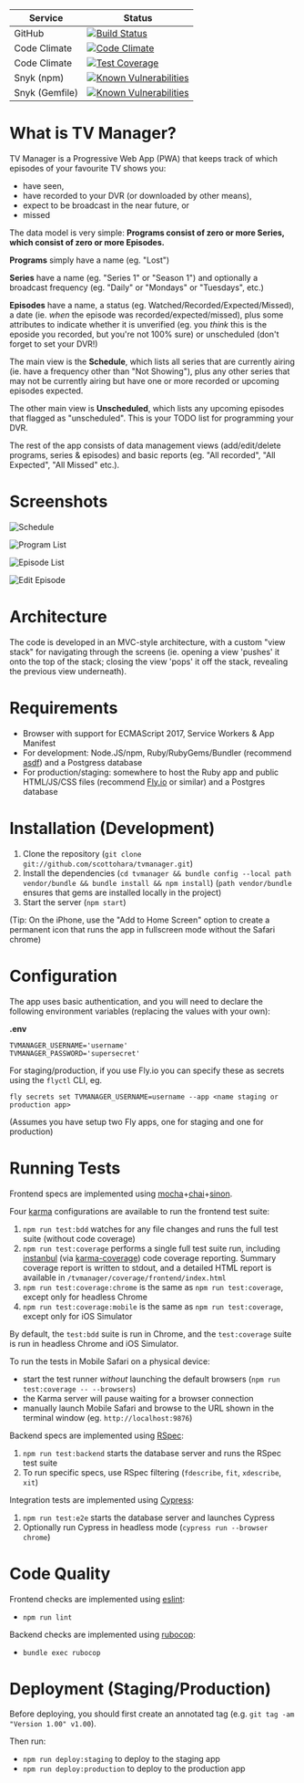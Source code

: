 | Service        | Status                                                                                                                                                                                   |
| -------------- | ---------------------------------------------------------------------------------------------------------------------------------------------------------------------------------------- |
| GitHub         | [![Build Status](https://github.com/scottohara/tvmanager/workflows/Build/badge.svg)](https://github.com/scottohara/tvmanager/actions?workflow=Build)                                     |
| Code Climate   | [![Code Climate](https://codeclimate.com/github/scottohara/tvmanager.png)](https://codeclimate.com/github/scottohara/tvmanager)                                                          |
| Code Climate   | [![Test Coverage](https://codeclimate.com/github/scottohara/tvmanager/badges/coverage.svg)](https://codeclimate.com/github/scottohara/tvmanager)                                         |
| Snyk (npm)     | [![Known Vulnerabilities](https://snyk.io/test/github/scottohara/tvmanager/badge.svg)](https://snyk.io/test/github/scottohara/tvmanager)                                                 |
| Snyk (Gemfile) | [![Known Vulnerabilities](https://snyk.io/test/github/scottohara/tvmanager/badge.svg?targetFile=Gemfile.lock)](https://snyk.io/test/github/scottohara/tvmanager?targetFile=Gemfile.lock) |

# What is TV Manager?

TV Manager is a Progressive Web App (PWA) that keeps track of which episodes of your favourite TV shows you:

- have seen,
- have recorded to your DVR (or downloaded by other means),
- expect to be broadcast in the near future, or
- missed

The data model is very simple:
**Programs consist of zero or more Series, which consist of zero or more Episodes.**

**Programs** simply have a name (eg. "Lost")

**Series** have a name (eg. "Series 1" or "Season 1") and optionally a broadcast frequency (eg. "Daily" or "Mondays" or "Tuesdays", etc.)

**Episodes** have a name, a status (eg. Watched/Recorded/Expected/Missed), a date (ie. _when_ the episode was recorded/expected/missed), plus some attributes to indicate whether it is unverified (eg. you _think_ this is the eposide you recorded, but you're not 100% sure) or unscheduled (don't forget to set your DVR!)

The main view is the **Schedule**, which lists all series that are currently airing (ie. have a frequency other than "Not Showing"), plus any other series that may not be currently airing but have one or more recorded or upcoming episodes expected.

The other main view is **Unscheduled**, which lists any upcoming episodes that flagged as "unscheduled". This is your TODO list for programming your DVR.

The rest of the app consists of data management views (add/edit/delete programs, series & episodes) and basic reports (eg. "All recorded", "All Expected", "All Missed" etc.).

# Screenshots

![Schedule](http://scottohara.github.io/tvmanager/schedule.png "Schedule")

![Program List](http://scottohara.github.io/tvmanager/program-list.png "Program List")

![Episode List](http://scottohara.github.io/tvmanager/episode-list.png "Episode List")

![Edit Episode](http://scottohara.github.io/tvmanager/episode-edit.png "Edit Episode")

# Architecture

The code is developed in an MVC-style architecture, with a custom "view stack" for navigating through the screens (ie. opening a view 'pushes' it onto the top of the stack; closing the view 'pops' it off the stack, revealing the previous view underneath).

# Requirements

- Browser with support for ECMAScript 2017, Service Workers & App Manifest
- For development: Node.JS/npm, Ruby/RubyGems/Bundler (recommend [asdf](http://asdf-vm.com/)) and a Postgress database
- For production/staging: somewhere to host the Ruby app and public HTML/JS/CSS files (recommend [Fly.io](http://fly.io) or similar) and a Postgres database

# Installation (Development)

1. Clone the repository (`git clone git://github.com/scottohara/tvmanager.git`)
2. Install the dependencies (`cd tvmanager && bundle config --local path vendor/bundle && bundle install && npm install`) (`path vendor/bundle` ensures that gems are installed locally in the project)
3. Start the server (`npm start`)

(Tip: On the iPhone, use the "Add to Home Screen" option to create a permanent icon that runs the app in fullscreen mode without the Safari chrome)

# Configuration

The app uses basic authentication, and you will need to declare the following environment variables (replacing the values with your own):

**.env**

```
TVMANAGER_USERNAME='username'
TVMANAGER_PASSWORD='supersecret'
```

For staging/production, if you use Fly.io you can specify these as secrets using the `flyctl` CLI, eg.

```
fly secrets set TVMANAGER_USERNAME=username --app <name staging or production app>
```

(Assumes you have setup two Fly apps, one for staging and one for production)

# Running Tests

Frontend specs are implemented using [mocha](https://mochajs.org/)+[chai](http://chaijs.com/)+[sinon](http://sinonjs.org/).

Four [karma](http://karma-runner.github.io/0.12/index.html) configurations are available to run the frontend test suite:

1. `npm run test:bdd` watches for any file changes and runs the full test suite (without code coverage)
2. `npm run test:coverage` performs a single full test suite run, including [instanbul](http://gotwarlost.github.io/istanbul/) (via [karma-coverage](https://github.com/karma-runner/karma-coverage)) code coverage reporting. Summary coverage report is written to stdout, and a detailed HTML report is available in `/tvmanager/coverage/frontend/index.html`
3. `npm run test:coverage:chrome` is the same as `npm run test:coverage`, except only for headless Chrome
4. `npm run test:coverage:mobile` is the same as `npm run test:coverage`, except only for iOS Simulator

By default, the `test:bdd` suite is run in Chrome, and the `test:coverage` suite is run in headless Chrome and iOS Simulator.

To run the tests in Mobile Safari on a physical device:

- start the test runner _without_ launching the default browsers (`npm run test:coverage -- --browsers`)
- the Karma server will pause waiting for a browser connection
- manually launch Mobile Safari and browse to the URL shown in the terminal window (eg. `http://localhost:9876`)

Backend specs are implemented using [RSpec](http://rspec.info/):

1. `npm run test:backend` starts the database server and runs the RSpec test suite
2. To run specific specs, use RSpec filtering (`fdescribe`, `fit`, `xdescribe`, `xit`)

Integration tests are implemented using [Cypress](http://cypress.io/):

1. `npm run test:e2e` starts the database server and launches Cypress
2. Optionally run Cypress in headless mode (`cypress run --browser chrome`)

# Code Quality

Frontend checks are implemented using [eslint](http://eslint.org):

- `npm run lint`

Backend checks are implemented using [rubocop](http://batsov.com/rubocop/):

- `bundle exec rubocop`

# Deployment (Staging/Production)

Before deploying, you should first create an annotated tag (e.g. `git tag -am "Version 1.00" v1.00`).

Then run:

- `npm run deploy:staging` to deploy to the staging app
- `npm run deploy:production` to deploy to the production app
